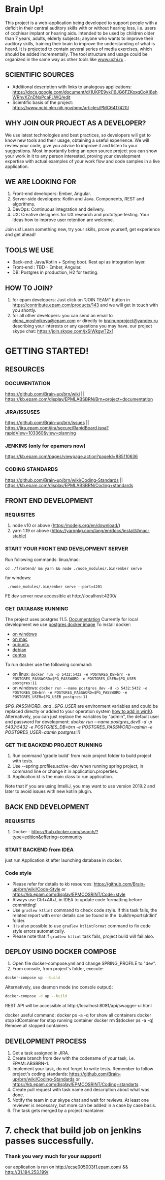# Brain Up! 
This project is a web-application being developed to support people with a deficit in their central auditory skills with or without hearing loss, i.e. users of cochlear implant or hearing aids. Intended to be used by children older than 7 years, adults, elderly subjects;  anyone who wants to improve their auditory skills, training their brain to improve the understanding of what is heard. 
It is projected to contain several series of media exercises, which should be added incrementally. The tool structure and usage could be organized in the same way as other tools like www.uchi.ru .

## SCIENTIFIC SOURCES
 - Additional description with links to analogous applications: https://docs.google.com/document/d/1UKPE9ykj16JG6FZKoxqCoXI6ehWRhyXZnDNxPcaFLWQ/edit   
 - Scientific basis of the project: https://www.ncbi.nlm.nih.gov/pmc/articles/PMC6417420/ 
 
## WHY JOIN OUR PROJECT AS A DEVELOPER?
We use latest technologies and best practices, so developers will get to know new tools and their usage, obtaining a useful experience. We will review your code, give you advice to improve it and listen to your suggestions. 
Most importantly being an open source project you can show your work in it to any person interested, proving your development expertise with actual examples of your work flow and code samples in a live application. 

## WE ARE LOOKING FOR
1. Front-end developers: Ember, Angular. 
2. Server-side developers: Kotlin and Java. Components, REST and algorithms.
3. DevOps: Continuous integration and delivery.
4. UX: Creative designers for UX research and prototype testing. Your ideas how to improve user retention are welcome.

Join us! Learn something new, try your skills, prove yourself, get experience and get ahead!

## TOOLS WE USE
- Back-end: Java/Kotlin + Spring boot. Rest api as integration layer.
- Front-end : TBD - Ember, Angular.
- DB: Postgres in production, H2 for testing.

## HOW TO JOIN?
1. for epam developers: Just click on “JOIN TEAM” button in https://contribute.epam.com/products/143 and we will get in touch with you shortly. 
2. for all other developers: you can send an email to [elena_moshnikova@epam.com](mailto:elena_moshnikova@epam.com) or directly to [brainupproject@yandex.ru](mailto:brainupproject@yandex.ru) describing your interests or any questions you may have.
our project skype chat: https://join.skype.com/jxSiWkgwT2x1

# GETTING STARTED!
## RESOURCES
### DOCUMENTATION
https://github.com/Brain-up/brn/wiki ||
https://kb.epam.com/display/EPMLABSBRN/Brn+project+documentation
### JIRA/ISSUSES
https://github.com/Brain-up/brn/issues ||
https://jira.epam.com/jira/secure/RapidBoard.jspa?rapidView=103360&view=planning
### JENKINS (only for epamers now)
https://kb.epam.com/pages/viewpage.action?pageId=885110636
### CODING STANDARDS
https://github.com/Brain-up/brn/wiki/Coding-Standards ||
https://kb.epam.com/display/EPMLABSBRN/Coding+standards

## FRONT END DEVELOPMENT
### REQUISITES
1. node v10 or above (https://nodejs.org/en/download/)
2. yarn 1.19 or above (https://yarnpkg.com/lang/en/docs/install/#mac-stable)

### START YOUR FRONT END DEVELOPMENT SERVER
Run following commands:
linux/mac:
``` 
cd ./frontend/ && yarn && node ./node_modules/.bin/ember serve
```
for windows:
```
 ./node_modules/.bin/ember serve --port=4201
```
FE dev server now accessible at http://localhost:4200/

### GET DATABASE RUNNING
The project uses postgres 11.5. [Documentation](https://www.postgresql.org/docs/11/index.html)
Currently for local development we use [postgres docker image](https://hub.docker.com/_/postgres)
To install docker:
* [on windows](https://docs.docker.com/docker-for-windows/install/)
* [on mac](https://docs.docker.com/docker-for-mac/install/)
* [oubuntu](https://docs.docker.com/install/linux/docker-ce/ubuntu/)
* [debian](https://docs.docker.com/install/linux/docker-ce/debian/)
* [centos](https://docs.docker.com/install/linux/docker-ce/centos/)

To run docker use the following command:
*  on linux:
`docker run -p 5432:5432 -e POSTGRES_DB=brn -e POSTGRES_PASSWORD=$PG_PASSWORD -e POSTGRES_USER=$PG_USER postgres:11`
* on windows: 
`docker run --name postgres_dev -d -p 5432:5432 -e POSTGRES_DB=brn -e POSTGRES_PASSWORD=$PG_PASSWORD -e POSTGRES_USER=$PG_USER postgres:11`

_$PG_PASSWORD_ and _$PG_USER_ are environment variables and  could be replaced directly or added to your operation system 
[how to add in win10](https://www.architectryan.com/2018/03/17/add-to-the-path-on-windows-10). 
Alternatively, you can just replace the variables by "admin", the default user and password for development:
_docker run --name postgres_dev5 -d -p 5432:5432 -e POSTGRES_DB=brn -e POSTGRES_PASSWORD=admin -e POSTGRES_USER=admin postgres:11_

### GET THE BACKEND PROJECT RUNNING
1. Run command 'gradle build' from main project folder to build project with tests.
2. Use --spring.profiles.active=dev when running spring project, in command line or change it in application.properties.
3. Application.kt is the main class to run application.

Note that if you are using IntelliJ, you may want to use version 2019.2 and later to avoid issues with new kotlin plugin.

## BACK END DEVELOPMENT 
### REQUISITES
1. Docker - https://hub.docker.com/search/?type=edition&offering=community 

### START BACKEND from IDEA
just run Application.kt after launching database in docker.

### Code style
- Please refer for details to kb resources: https://github.com/Brain-up/brn/wiki/Code-Style or https://kb.epam.com/display/EPMCOSRINT/Code+style
- Always use Ctrl+Alt+L in IDEA to update code formatting before committing!
- Use `gradlew ktlint` command to check code style. If this task fails, the related report with error details can be found in the 'build\reports\ktlint' folder. 
- It is also possible to use `gradlew ktlintFormat` command to fix code style errors automatically.
- Please note that if `gradlew ktlint` task fails, project build will fail also.

## DEPLOY USING DOCKER COMPOSE
1. Open file docker-compose.yml and change SPRING_PROFILE to "dev".
2. From console, from project's folder, execute:
```bash
docker-compose up --build
```
Alternatively, use daemon mode (no console output):
```bash
docker-compose -d up --build
```
REST API will be accessible at http://localhost:8081/api/swagger-ui.html 

docker useful command:
docker ps -a -q for show all containers
docker stop idContainer for stop running container
docker rm $(docker ps -a -q) Remove all stopped containers

## DEVELOPMENT PROCESS
1. Get a task assigned in JIRA.
2. Create branch from dev with the codename of your task, i.e. EPAMLABSBRN-1.
3. Implement your task, do not forget to write tests. Remember to follow project's coding standards: https://github.com/Brain-up/brn/wiki/Coding-Standards or https://kb.epam.com/display/EPMCOSRINT/Coding+standarts .
4. Create pull request with task name and description about what was done. 
5. Notify the team in our skype chat and wait for reviews. At least one reviewer is necessary, but more can be added in a case by case basis.
6. The task gets merged by a project mantainer. 
# 7. check that build job on jenkins passes successfully.

### Thank you very much for your support!

our application is run on http://ecse005003f1.epam.com/ && http://31.184.253.199/

